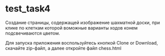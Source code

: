 # test_task4
Создание страницы, содержащей изображение шахматной доски, при клике по клеткам которой воможные варианты ходов конем подсвечиваются цветом.

Для запуска приложения воспользуйтесь кнопкой Clone or Download, скачайте zip-файл, а далее откройте файл chess.html
